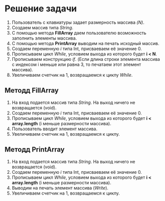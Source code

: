 # Решение задачи

1. Пользователь с клавиатуры задает размерность массива *(N)*.
2. Создаем массив типа *String*.
3. С помощью метода **FillArray** даем пользователю возможность заполнить элементы массива.
4. С помощью метода **PrintArray** выводим на печать исходный массив.
5. Создаем переменную *i* типа Int, присваеваем её значение 0.
6. Прописываем цикл *While*, условием выхода из которого будет **i < N**.
7. Прописываем конструкцию *if*. (Если длина строки элемента массива с индексом i меньше или равна 3, то печатаем этот элемент массива).
8. Увеличиваем счетчик на 1, возвращаемся к циклу *While*.

## Методд **FillArray**

1. На вход подается массив типа *String*. На выход ничего не возвращается (void).
2. Создаем переменную *i* типа Int, присваеваем её значение 0.
3. Прописываем цикл *While*, условием выхода из которого будет **i < array.length** (i меньше размерности массива).
4. Пользователь вводит элемент массива.
5. Увеличиваем счетчик на 1, возвращаемся к циклу.

## Методд **PrintArray**

1. На вход подается массив типа *String*. На выход ничего не возвращается (void).
2. Создаем переменную *i* типа Int, присваеваем её значение 0.
3. Прописываем цикл *While*, условием выхода из которого будет **i < array.length** (i меньше размерности массива).
4. Выводим на печать элемент массива (*Write*).
5. Увеличиваем счетчик на 1, возвращаемся к циклу.


